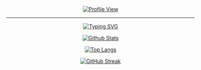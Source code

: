 <div align="center">

[![Profile View](https://komarev.com/ghpvc/?username=franggay&style=for-the-badge)](https://github.com/franggay)  

---

[![Typing SVG](https://readme-typing-svg.demolab.com?font=Fira+Code&pause=1000&center=true&width=435&lines=Hello+World!;This+is+who+I+am)](https://git.io/typing-svg)

[![Github Stats](https://github-readme-stats.vercel.app/api?username=franggay&show_icons=true&theme=transparent&card_width=500)](https://github.com/franggay)

[![Top Langs](https://github-readme-stats.vercel.app/api/top-langs/?username=franggay&layout=compact&theme=transparent&langs_count=10&card_width=500)](https://github.com/franggay)

[![GitHub Streak](https://streak-stats.demolab.com?user=franggay&theme=transparent&card_width=500)](https://github.com/franggay)

</div>
